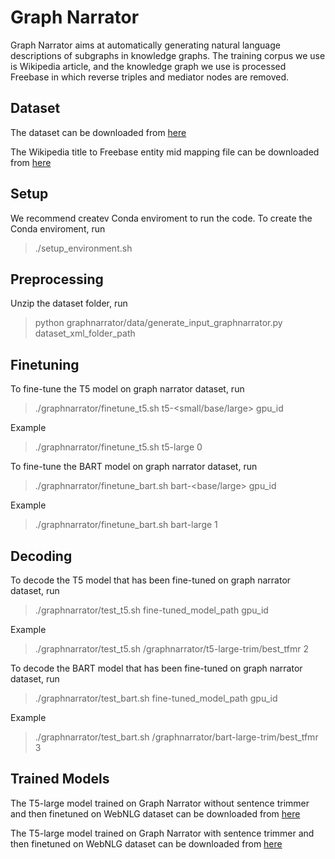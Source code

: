 # Graph Narrator

Graph Narrator aims at automatically generating natural language descriptions of subgraphs in knowledge graphs. The training corpus we use is Wikipedia article, and the knowledge graph we use is processed Freebase in which reverse triples and mediator nodes are removed.

## Dataset

The dataset can be downloaded from [here](https://drive.google.com/file/d/1tpHYWRyoG4nU2FWFVGELPFKJrQk-8-yq/view?usp=drive_link)

The Wikipedia title to Freebase entity mid mapping file can be downloaded from [here](https://drive.google.com/file/d/1CZDhUfmxsDBYqn-P2uNoBJ0X7iIaJelh/view?usp=drive_link)
## Setup
We recommend createv Conda enviroment to run the code.
To create the Conda enviroment, run 
> ./setup_environment.sh 

## Preprocessing
Unzip the dataset folder, run
> python graphnarrator/data/generate_input_graphnarrator.py dataset_xml_folder_path

## Finetuning

To fine-tune the T5 model on graph narrator dataset, run 
> ./graphnarrator/finetune_t5.sh t5-<small/base/large> gpu_id

Example
> ./graphnarrator/finetune_t5.sh t5-large 0

To fine-tune the BART model on graph narrator dataset, run 
> ./graphnarrator/finetune_bart.sh bart-<base/large> gpu_id

Example
> ./graphnarrator/finetune_bart.sh bart-large 1

## Decoding

To decode the T5 model that has been fine-tuned on graph narrator dataset, run 
> ./graphnarrator/test_t5.sh fine-tuned_model_path gpu_id

Example
> ./graphnarrator/test_t5.sh /graphnarrator/t5-large-trim/best_tfmr 2


To decode the BART model that has been fine-tuned on graph narrator dataset, run 
> ./graphnarrator/test_bart.sh fine-tuned_model_path gpu_id

Example
> ./graphnarrator/test_bart.sh /graphnarrator/bart-large-trim/best_tfmr 3


## Trained Models

The T5-large model trained on Graph Narrator without sentence trimmer and then finetuned on WebNLG dataset can be downloaded from 
[here](https://drive.google.com/drive/folders/1QZTKQjROrDX7Qf3H5Ug7c7JHHnrBsD-N?usp=sharing)

The T5-large model trained on Graph Narrator with sentence trimmer and then finetuned on WebNLG dataset can be downloaded from 
[here](https://drive.google.com/drive/folders/1p14bu_eUMPVXcvv-w4dJA8fDFmufdJ9r?usp=drive_link)
